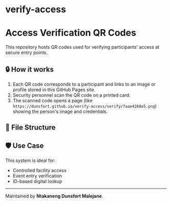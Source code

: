 # verify-access
# Access Verification QR Codes

This repository hosts QR codes used for verifying participants' access at secure entry points.

## 🔒 How it works

1. Each QR code corresponds to a participant and links to an image or profile stored in this GitHub Pages site.
2. Security personnel scan the QR code on a printed card.
3. The scanned code opens a page (like `https://dunsfort.github.io/verify-access/verify/faae4268e5.png`) showing the person's image and credentials.

## 📂 File Structure

## 🛡️ Use Case

This system is ideal for:
- Controlled facility access
- Event entry verification
- ID-based digital lookup

---

Maintained by **Ntakaneng Dunsfort Malejane**.
